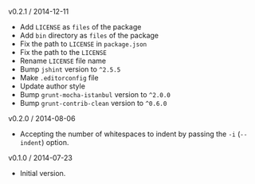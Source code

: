v0.2.1 / 2014-12-11

* Add `LICENSE` as `files` of the package
* Add `bin` directory as `files` of the package
* Fix the path to `LICENSE` in `package.json`
* Fix the path to the `LICENSE`
* Rename `LICENSE` file name
* Bump `jshint` version to `^2.5.5`
* Make `.editorconfig` file
* Update author style
* Bump `grunt-mocha-istanbul` version to `^2.0.0`
* Bump `grunt-contrib-clean` version to `^0.6.0`

v0.2.0 / 2014-08-06

* Accepting the number of whitespaces to indent by passing the `-i` (`--indent`) option.

v0.1.0 / 2014-07-23

* Initial version.
